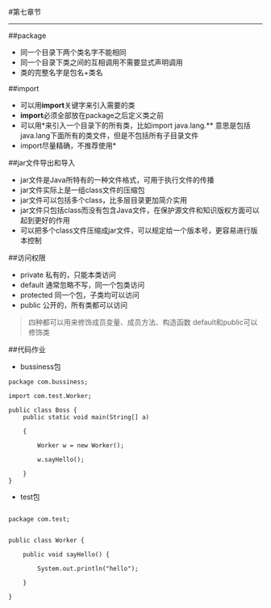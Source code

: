 #第七章节

----------


##package

* 同一个目录下两个类名字不能相同
* 同一个目录下类之间的互相调用不需要显式声明调用
* 类的完整名字是包名+类名

##import
* 可以用**import**关键字来引入需要的类
* **import**必须全部放在package之后定义类之前
* 可以用*来引入一个目录下的所有类，比如import java.lang.** 意思是包括java.lang下面所有的类文件，但是不包括所有子目录文件
* import尽量精确，不推荐使用*

##jar文件导出和导入
- jar文件是Java所特有的一种文件格式，可用于执行文件的传播
- jar文件实际上是一组class文件的压缩包
- jar文件可以包括多个class，比多层目录更加简介实用
- jar文件只包括class而没有包含Java文件，在保护源文件和知识版权方面可以起到更好的作用
- 可以把多个class文件压缩成jar文件，可以规定给一个版本号，更容易进行版本控制

##访问权限
- private 私有的，只能本类访问
- default 通常忽略不写，同一个包类访问
- protected 同一个包，子类均可以访问
- public 公开的，所有类都可以访问
>四种都可以用来修饰成员变量、成员方法、构造函数
>default和public可以修饰类

##代码作业
- bussiness包

```
package com.bussiness;

import com.test.Worker;

public class Boss {
    public static void main(String[] a)

    {

        Worker w = new Worker();

        w.sayHello();

    }
}
```
- test包


```

package com.test;


public class Worker {

    public void sayHello() {

        System.out.println("hello");

    }

}

```